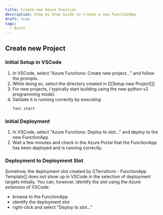 ```yaml
---
title: Create new Azure Function
description: Step by Step Guide to create a new FunctionApp
draft: true
tags:
  - Azure
---
```

## Create new Project
### Initial Setup in VSCode
1. In VSCode, select "Azure Functions: Create new project..." and follow the prompts.
2. While doing so, select the directory created in [[[Setup new Project]]]
3. For new projects, I typically start building using the new python v2 programming model.
4. Validate it is running correctly by executing 
   ```bash
   func start
   ```

### Initial Deployment
1. In VSCode, select "Azure Functions: Deploy to slot..." and deploy to the new FunctionApp
2. Wait a few minutes and check in the Azure Portal that the FunctionApp has been deployed and is running correctly.

### Deployment to Deployment Slot
Somehow, the deployment slot created by [[Terraform - FunctionApp Template]] does not show up in VSCode in the selection of deployment targets initially.
You can, however, identify the slot using the Azure extension of VSCode:
- browse to the FunctionApp
- identify the deployment slot
- right-click and select "Deploy to slot..."